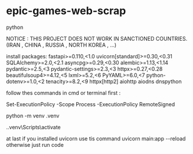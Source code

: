 # epic-games-web-scrap
python

NOTICE : THIS PROJECT DOES NOT WORK IN SANCTIONED COUNTRIES.(IRAN , CHINA , RUSSIA , NORTH KOREA , ...)

install packages:
fastapi>=0.110,<1.0
uvicorn[standard]>=0.30,<0.31
SQLAlchemy>=2.0,<2.1
asyncpg>=0.29,<0.30
alembic>=1.13,<1.14
pydantic>=2.5,<3
pydantic-settings>=2.3,<3
httpx>=0.27,<0.28
beautifulsoup4>=4.12,<5
lxml>=5.2,<6
PyYAML>=6.0,<7
python-dotenv>=1.0,<2
tenacity>=8.2,<9
httpx[http2]
aiohttp
aiodns 
dnspython

follow thes commands in cmd or terminal first :

Set-ExecutionPolicy -Scope Process -ExecutionPolicy RemoteSigned

python -m venv .venv

.\.venv\Scripts\activate

at last if you installed uvicorn use tis command 
   uvicorn main:app --reload
otherwise just run code
